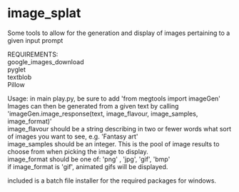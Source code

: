 # image_splat
Some tools to allow for the generation and display of images pertaining to a given input prompt

REQUIREMENTS:  
google_images_download  
pyglet  
textblob  
Pillow  

Usage:
in main play.py, be sure to add 'from megtools import imageGen'  
Images can then be generated from a given text by calling  
'imageGen.image_response(text, image_flavour, image_samples, image_format)'  
image_flavour should be a string describing in two or fewer words what sort of images you want to see, e.g. 'Fantasy art'  
image_samples should be an integer. This is the pool of image results to choose from when picking the image to display.  
image_format should be one of: 'png' , 'jpg', 'gif', 'bmp'  
if image_format is 'gif', animated gifs will be displayed.  

included is a batch file installer for the required packages for windows.  
